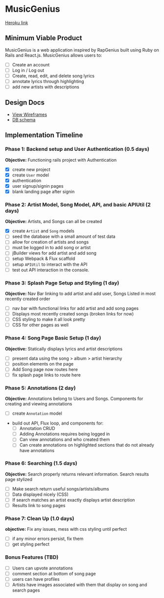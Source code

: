 # MusicGenius

[Heroku link][heroku]

[heroku]: http://www.herokuapp.com

## Minimum Viable Product

MusicGenius is a web application inspired by RapGenius built using Ruby on Rails
and React.js. MusicGenius allows users to:

<!-- This is a Markdown checklist. Use it to keep track of your
progress. Put an x between the brackets for a checkmark: [x] -->

- [ ] Create an account
- [ ] Log in / Log out
- [ ] Create, read, edit, and delete song lyrics
- [ ] annotate lyrics through highlighting
- [ ] add new artists with descriptions

## Design Docs
* [View Wireframes][views]
* [DB schema][schema]

[views]: ./docs/views.md
[schema]: ./docs/schema.md

## Implementation Timeline

### Phase 1: Backend setup and User Authentication (0.5 days)

**Objective:** Functioning rails project with Authentication

- [x] create new project
- [x] create `User` model
- [x] authentication
- [x] user signup/signin pages
- [x] blank landing page after signin

### Phase 2: Artist Model, Song Model, API, and basic APIUtil (2 days)

**Objective:** Artists, and Songs can all be created

- [x] create `Artist` and `Song` models
- [ ] seed the database with a small amount of test data
- [ ] allow for creation of artists and songs
- [ ] must be logged in to add song or artist
- [ ] jBuilder views for add artist and add song
- [ ] setup Webpack & Flux scaffold
- [ ] setup `APIUtil` to interact with the API
- [ ] test out API interaction in the console.

### Phase 3: Splash Page Setup and Styling (1 day)

**Objective:** Nav Bar linking to add artist and add user, Songs Listed in most recently created order

- [ ] nav bar with functional links for add artist and add song pages
- [ ] Displays most recently created songs (broken links for now)
- [ ] CSS styling to make it all look pretty
- [ ] CSS for other pages as well

### Phase 4: Song Page Basic Setup (1 day)

**Objective:** Statically displays lyrics and artist descriptions

- [ ] present data using the song > album > artist hierarchy
- [ ] position elements on the page
- [ ] Add Song page now routes here
- [ ] fix splash page links to route here

### Phase 5: Annotations (2 day)

**Objective:** Annotations belong to Users and Songs.  Components for creating and viewing annotations

- [ ] create `Annotation` model
- build out API, Flux loop, and components for:
  - [ ] Annotation CRUD
  - [ ] Adding Annotations requires being logged in
  - [ ] Can view annotations and who created them
  - [ ] Can create annotations on highlighted sections that do not already have annotations

### Phase 6: Searching (1.5 days)

**Objective:** Search properly returns relevant information. Search results page stylized

- [ ] Make search return useful songs/artists/albums
- [ ] Data displayed nicely (CSS)
- [ ] If search matches an artist exactly displays artist description
- [ ] Results link to song pages

### Phase 7: Clean Up (1.0 days)

**objective:** Fix any issues, mess with css styling until perfect

- [ ] if any minor errors persist, fix them
- [ ] get styling perfect

### Bonus Features (TBD)
- [ ] Users can upvote annotations
- [ ] comment section at bottom of song page
- [ ] users can have profiles
- [ ] Artists have images associated with them that display on song and search pages

[phase-one]: ./docs/phases/phase1.md
[phase-two]: ./docs/phases/phase2.md
[phase-three]: ./docs/phases/phase3.md
[phase-four]: ./docs/phases/phase4.md
[phase-five]: ./docs/phases/phase5.md
